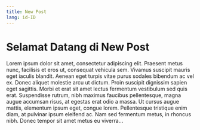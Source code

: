 ```yaml
---
title: New Post
lang: id-ID
---
```

 
# Selamat Datang di New Post
 
Lorem ipsum dolor sit amet, consectetur adipiscing elit. Praesent metus nunc, facilisis et eros ut, consequat vehicula sem. Vivamus suscipit mauris eget iaculis blandit. Aenean eget turpis vitae purus sodales bibendum ac vel ex. Donec aliquet molestie arcu ut dictum. Proin suscipit dignissim sapien eget sagittis. Morbi et erat sit amet lectus fermentum vestibulum sed quis erat. Suspendisse rutrum, nibh maximus faucibus pellentesque, magna augue accumsan risus, at egestas erat odio a massa. Ut cursus augue mattis, elementum ipsum eget, congue lorem. Pellentesque tristique enim diam, at pulvinar ipsum eleifend ac. Nam sed fermentum metus, in rhoncus nibh. Donec tempor sit amet metus eu viverra...
